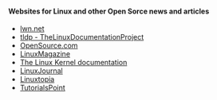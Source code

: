 #### Websites for Linux and other Open Sorce news and articles

* [lwn.net][6]
* [tldp - TheLinuxDocumentationProject][8]
* [OpenSource.com][1]
* [LinuxMagazine][2]
* [The Linux Kernel documentation][3]
* [LinuxJournal][4]
* [Linuxtopia][5]
* [TutorialsPoint][7]


[1]: https://opensource.com/
[2]: https://www.linux-magazine.com
[3]: https://www.kernel.org/doc/html/latest/
[4]: https://www.linuxjournal.com
[5]: https://www.linuxtopia.org
[6]: https://lwn.net
[7]: https://www.tutorialspoint.com/tutorialslibrary.htm
[8]: https://tldp.org/